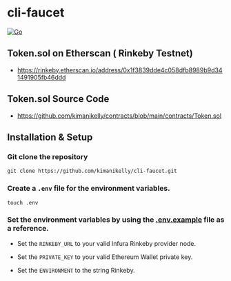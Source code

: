 # cli-faucet

[![Go](https://github.com/kimanikelly/cli-faucet/actions/workflows/go.yml/badge.svg)](https://github.com/kimanikelly/cli-faucet/actions/workflows/go.yml)

## Token.sol on Etherscan ( Rinkeby Testnet)

- https://rinkeby.etherscan.io/address/0x1f3839dde4c058dfb8989b9d341491905fb46ddd

## Token.sol Source Code

- https://github.com/kimanikelly/contracts/blob/main/contracts/Token.sol

## Installation & Setup

### Git clone the repository

```
git clone https://github.com/kimanikelly/cli-faucet.git
```

### Create a `.env` file for the environment variables.

```
touch .env
```

### Set the environment variables by using the [.env.example](https://github.com/kimanikelly/cli-faucet/blob/main/.env.example) file as a reference.

- Set the `RINKEBY_URL` to your valid Infura Rinkeby provider node.

- Set the `PRIVATE_KEY` to your valid Ethereum Wallet private key.

- Set the `ENVIRONMENT` to the string Rinkeby.
